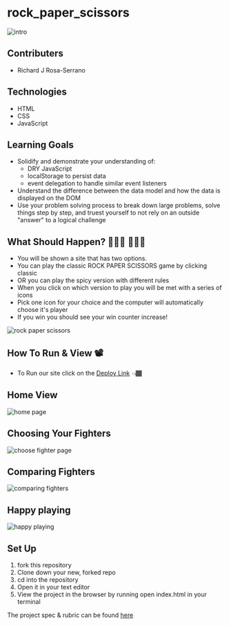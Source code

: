 # rock_paper_scissors
 ![intro](https://media3.giphy.com/media/JmsBX4IGsu7D3rKvnq/giphy.gif?cid=ecf05e477leoqd1ehmkqq3sm89cazwabzi145zu51rjx4fek&rid=giphy.gif&ct=g)
## Contributers 
* Richard J Rosa-Serrano

## Technologies
* HTML
* CSS
* JavaScript


## Learning Goals
* Solidify and demonstrate your understanding of: 
  * DRY JavaScript
  * localStorage to persist data
  * event delegation to handle similar event listeners
* Understand the difference between the data model and how the data is displayed on the DOM
* Use your problem solving process to break down large problems, solve things step by step, and truest yourself to not rely on an outside "answer" to a logical challenge

## What Should Happen? 👨🏾‍💻 👩🏾‍💻
 * You will be shown a site that has two options. 
  * You can play the classic ROCK PAPER SCISSORS game by clicking classic
  * OR you can play the spicy version with different rules
 * When you click on which version to play you will be met with a series of icons
 * Pick one icon for your choice and the computer will automatically choose it's player
 * If you win you should see your win counter increase!
 

![rock paper scissors](https://media0.giphy.com/media/3ohryhP6GnMcyLN1II/giphy.gif?cid=ecf05e477leoqd1ehmkqq3sm89cazwabzi145zu51rjx4fek&rid=giphy.gif&ct=g)


## How To Run & View 📽
* To Run our site click on the [Deploy Link]() 👈🏾

## Home View
![home page](https://user-images.githubusercontent.com/29051996/142078468-c9097c73-3230-45ed-b8eb-91a22411c7f9.png)

## Choosing Your Fighters
![choose fighter page](https://user-images.githubusercontent.com/29051996/142091673-2efd2cbc-0dd8-4ed7-a1b9-e72f75e34e7a.png)

## Comparing Fighters
![comparing fighters](https://user-images.githubusercontent.com/29051996/142092168-c6f1cb3b-e2ae-46e1-b88a-464d278506e3.png)


## Happy playing
![happy playing](https://media1.giphy.com/media/LEdz8xl9uFxKw/giphy.gif?cid=ecf05e472krz6lk4x21w9mtf19t3slgcc0wc630ep4fpwiq4&rid=giphy.gif&ct=g)

## Set Up

1.  fork this repository 
2. Clone down your new, forked repo
3. cd into the repository
4. Open it in your text editor
5. View the project in the browser by running open index.html in your terminal

The project spec & rubric can be found [here](https://frontend.turing.edu/projects/module-1/rock-paper-scissors-solo.html)
